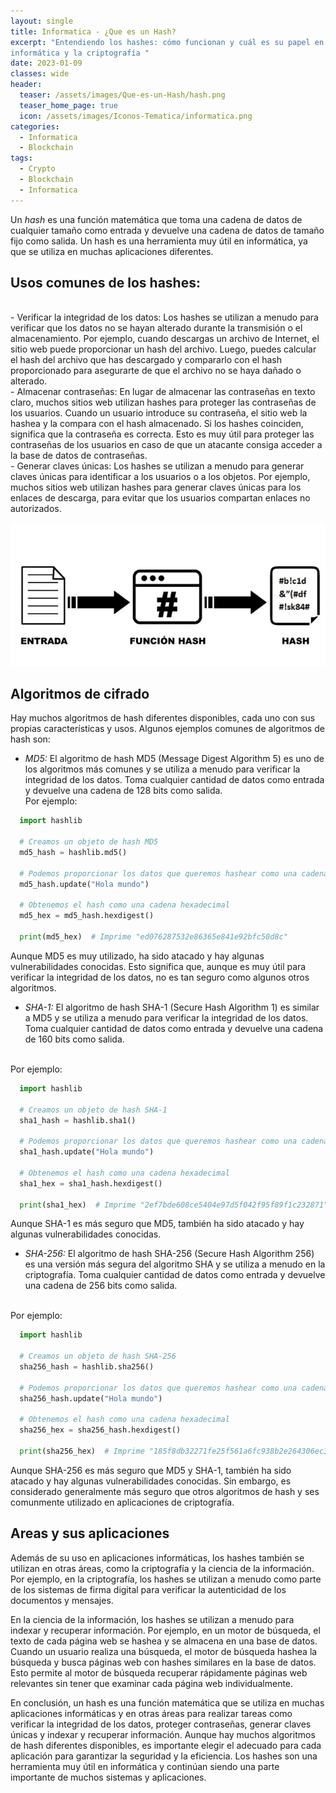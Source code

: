 ```yaml
---
layout: single
title: Informatica - ¿Que es un Hash?
excerpt: "Entendiendo los hashes: cómo funcionan y cuál es su papel en la 
informática y la criptografía "
date: 2023-01-09
classes: wide
header:
  teaser: /assets/images/Que-es-un-Hash/hash.png
  teaser_home_page: true
  icon: /assets/images/Iconos-Tematica/informatica.png
categories:
  - Informatica
  - Blockchain
tags:  
  - Crypto
  - Blockchain
  - Informatica
---
```


Un *hash* es una función matemática que toma una cadena de datos de cualquier tamaño
como entrada y devuelve una cadena de datos de tamaño fijo como salida. Un hash es una
herramienta muy útil en informática, ya que se utiliza en muchas aplicaciones
diferentes.

## Usos comunes de los hashes:
<br>
- Verificar la integridad de los datos: Los hashes se utilizan a menudo para verificar
que los datos no se hayan alterado durante la transmisión o el almacenamiento. Por
ejemplo, cuando descargas un archivo de Internet, el sitio web puede proporcionar un
hash del archivo. Luego, puedes calcular el hash del archivo que has descargado y
compararlo con el hash proporcionado para asegurarte de que el archivo no se haya
dañado o alterado.
<br>
- Almacenar contraseñas: En lugar de almacenar las contraseñas en texto claro, muchos
sitios web utilizan hashes para proteger las contraseñas de los usuarios. Cuando un
usuario introduce su contraseña, el sitio web la hashea y la compara con el hash 
almacenado. Si los hashes coinciden, significa que la contraseña es correcta. Esto es 
muy útil para proteger las contraseñas de los usuarios en caso de que un atacante 
consiga acceder a la base de datos de contraseñas.
<br>
- Generar claves únicas: Los hashes se utilizan a menudo para generar claves únicas
para identificar a los usuarios o a los objetos. Por ejemplo, muchos sitios web
utilizan hashes para generar claves únicas para los enlaces de descarga, para evitar
que los usuarios compartan enlaces no autorizados.

<p align="center">
<img src="/assets/images/Que-es-un-Hash/p-hash.png">
</p>

## Algoritmos de cifrado
Hay muchos algoritmos de hash diferentes disponibles, cada uno con sus propias 
características y usos. Algunos ejemplos comunes de algoritmos de hash son:

- *MD5:* El algoritmo de hash MD5 (Message Digest Algorithm 5) es uno de los algoritmos 
más comunes y se utiliza a menudo para verificar la integridad de los datos. Toma 
cualquier cantidad de datos como entrada y devuelve una cadena de 128 bits como salida.<br> 
Por ejemplo:

```python
  import hashlib

  # Creamos un objeto de hash MD5
  md5_hash = hashlib.md5()

  # Podemos proporcionar los datos que queremos hashear como una cadena
  md5_hash.update("Hola mundo")

  # Obtenemos el hash como una cadena hexadecimal
  md5_hex = md5_hash.hexdigest()

  print(md5_hex)  # Imprime "ed076287532e86365e841e92bfc50d8c"
```

Aunque MD5 es muy utilizado, ha sido atacado y hay algunas vulnerabilidades conocidas. 
Esto significa que, aunque es muy útil para verificar la integridad de los datos, no es 
tan seguro como algunos otros algoritmos.

- *SHA-1:* El algoritmo de hash SHA-1 (Secure Hash Algorithm 1) es similar a MD5 y se 
utiliza a menudo para verificar la integridad de los datos. Toma cualquier cantidad de 
datos como entrada y devuelve una cadena de 160 bits como salida. 
<br>
Por ejemplo:

```python
  import hashlib

  # Creamos un objeto de hash SHA-1
  sha1_hash = hashlib.sha1()

  # Podemos proporcionar los datos que queremos hashear como una cadena
  sha1_hash.update("Hola mundo")

  # Obtenemos el hash como una cadena hexadecimal
  sha1_hex = sha1_hash.hexdigest()

  print(sha1_hex)  # Imprime "2ef7bde608ce5404e97d5f042f95f89f1c232871"
``` 
Aunque SHA-1 es más seguro que MD5, también ha sido atacado y hay algunas 
vulnerabilidades conocidas.

- *SHA-256:* El algoritmo de hash SHA-256 (Secure Hash Algorithm 256) es una versión más segura del algoritmo SHA y se utiliza a menudo en la criptografía. Toma cualquier 
cantidad de datos como entrada y devuelve una cadena de 256 bits como salida.
<br>
Por ejemplo:

```python
  import hashlib

  # Creamos un objeto de hash SHA-256
  sha256_hash = hashlib.sha256()

  # Podemos proporcionar los datos que queremos hashear como una cadena
  sha256_hash.update("Hola mundo")

  # Obtenemos el hash como una cadena hexadecimal
  sha256_hex = sha256_hash.hexdigest()

  print(sha256_hex)  # Imprime "185f8db32271fe25f561a6fc938b2e264306ec304eda518007d1764826381969"
```
Aunque SHA-256 es más seguro que MD5 y SHA-1, también ha sido atacado y hay algunas 
vulnerabilidades conocidas. Sin embargo, es considerado generalmente más seguro que 
otros algoritmos de hash y ses comunmente utilizado en aplicaciones de criptografía.

## Areas y sus aplicaciones 

Además de su uso en aplicaciones informáticas, los hashes también se utilizan en otras 
áreas, como la criptografía y la ciencia de la información. Por ejemplo, en la 
criptografía, los hashes se utilizan a menudo como parte de los sistemas de firma 
digital para verificar la autenticidad de los documentos y mensajes.

En la ciencia de la información, los hashes se utilizan a menudo para indexar y 
recuperar información. Por ejemplo, en un motor de búsqueda, el texto de cada página 
web se hashea y se almacena en una base de datos. Cuando un usuario realiza una 
búsqueda, el motor de búsqueda hashea la búsqueda y busca páginas web con hashes 
similares en la base de datos. Esto permite al motor de búsqueda recuperar rápidamente 
páginas web relevantes sin tener que examinar cada página web individualmente.

En conclusión, un hash es una función matemática que se utiliza en muchas aplicaciones 
informáticas y en otras áreas para realizar tareas como verificar la integridad de los 
datos, proteger contraseñas, generar claves únicas y indexar y recuperar información. 
Aunque hay muchos algoritmos de hash diferentes disponibles, es importante elegir el 
adecuado para cada aplicación para garantizar la seguridad y la eficiencia. Los hashes 
son una herramienta muy útil en informática y continúan siendo una parte importante de 
muchos sistemas y aplicaciones.

<script async src="https://www.googletagmanager.com/gtag/js?id=G-QBRV3CHHNN"></script>
<script>
    window.dataLayer = window.dataLayer || [];
    function gtag(){dataLayer.push(arguments);}
    gtag('js', new Date());

    gtag('config', 'G-QBRV3CHHNN');
</script>
